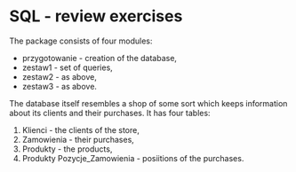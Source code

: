 # SQL - review exercises

The package consists of four modules:

+ przygotowanie - creation of the database,
+ zestaw1 - set of queries,
+ zestaw2 - as above,
+ zestaw3 - as above.

The database itself  resembles a shop of some sort which keeps information about its clients and their purchases. It has four tables:
1. Klienci - the clients of the store,
2. Zamowienia - their purchases,
3. Produkty - the products,
4. Produkty Pozycje_Zamowienia - posiitions of the purchases.